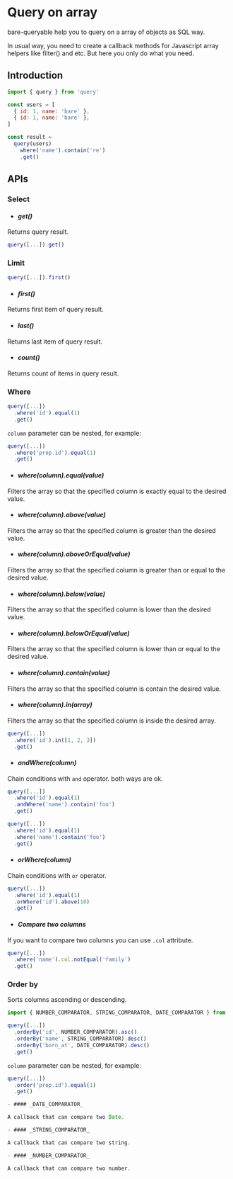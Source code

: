 Query on array
==============

bare-queryable help you to query on a array of objects 
as SQL way.

In usual way,  you need to create a callback methods
for Javascript array helpers like filter() and etc.
But here you only do what you need.

Introduction
------------

```javascript
import { query } from 'query'

const users = [
  { id: 1, name: 'bare' },
  { id: 1, name: 'bare' },
]

const result = 
  query(users)
    where('name').contain('re')
    .get()
```

APIs
----

### Select

- #### _get()_

Returns query result.

```javascript
query([...]).get()

```

### Limit

```javascript
query([...]).first()

```

- #### _first()_

Returns first item of query result.

- #### _last()_

Returns last item of query result.

- #### _count()_

Returns count of items in query result.

### Where

```javascript
query([...])
  .where('id').equal(1)
  .get()
```

`column` parameter can be nested, for example:

```javascript
query([...])
  .where('prop.id').equal(1)
  .get()
```

- #### _where(column).equal(value)_

Filters the array so that the specified column is exactly equal to the desired value.

- #### _where(column).above(value)_

Filters the array so that the specified column is greater than the desired value.

- #### _where(column).aboveOrEqual(value)_

Filters the array so that the specified column is greater than or equal to the desired value.

- #### _where(column).below(value)_

Filters the array so that the specified column is lower than the desired value.

- #### _where(column).belowOrEqual(value)_

Filters the array so that the specified column is lower than or equal to the desired value.

- #### _where(column).contain(value)_

Filters the array so that the specified column is contain the desired value.

- #### _where(column).in(array)_

Filters the array so that the specified column is inside the desired array.

```javascript
query([...])
  .where('id').in([1, 2, 3])
  .get()
```

- #### _andWhere(column)_

Chain conditions with `and` operator. both ways are ok.

```javascript
query([...])
  .where('id').equal(1)
  .andWhere('name').contain('foo')
  .get()

query([...])
  .where('id').equal(1)
  .where('name').contain('foo')
  .get()
```

- #### _orWhere(column)_

Chain conditions with `or` operator.

```javascript
query([...])
  .where('id').equal(1)
  .orWhere('id').above(10)
  .get()
```

- #### _Compare two columns_

If you want to compare two columns you can use `.col` attribute.

```javascript
query([...])
  .where('name').col.notEqual('family')
  .get()
```

### Order by

Sorts columns ascending or descending.

```javascript
import { NUMBER_COMPARATOR, STRING_COMPARATOR, DATE_COMPARATOR } from 'bare-queryable'

query([...])
  .orderBy('id', NUMBER_COMPARATOR).asc()
  .orderBy('name', STRING_COMPARATOR).desc()
  .orderBy('born_at', DATE_COMPARATOR).desc()
  .get()
```

`column` parameter can be nested, for example:

```javascript
query([...])
  .order('prop.id').equal(1)
  .get()

- #### _DATE_COMPARATOR_

A callback that can compare two Date.

- #### _STRING_COMPARATOR_

A callback that can compare two string.

- #### _NUMBER_COMPARATOR_

A callback that can compare two number.
